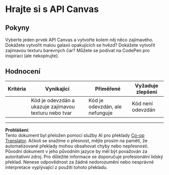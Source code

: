 <!--
CO_OP_TRANSLATOR_METADATA:
{
  "original_hash": "ca1cf78a4c60df77ab32a154ec024d7f",
  "translation_date": "2025-08-28T04:00:17+00:00",
  "source_file": "6-space-game/2-drawing-to-canvas/assignment.md",
  "language_code": "cs"
}
-->
# Hrajte si s API Canvas

## Pokyny

Vyberte jeden prvek API Canvas a vytvořte kolem něj něco zajímavého. Dokážete vytvořit malou galaxii opakujících se hvězd? Dokážete vytvořit zajímavou texturu barevných čar? Můžete se podívat na CodePen pro inspiraci (ale nekopírujte).

## Hodnocení

| Kritéria | Vynikající                                               | Přiměřené                          | Vyžaduje zlepšení     |
| -------- | -------------------------------------------------------- | ---------------------------------- | --------------------- |
|          | Kód je odevzdán a ukazuje zajímavou texturu nebo tvar    | Kód je odevzdán, ale nefunguje     | Kód není odevzdán     |

---

**Prohlášení**:  
Tento dokument byl přeložen pomocí služby AI pro překlady [Co-op Translator](https://github.com/Azure/co-op-translator). Ačkoli se snažíme o přesnost, mějte prosím na paměti, že automatizované překlady mohou obsahovat chyby nebo nepřesnosti. Původní dokument v jeho původním jazyce by měl být považován za autoritativní zdroj. Pro důležité informace se doporučuje profesionální lidský překlad. Nenese odpovědnost za žádné nedorozumění nebo nesprávné interpretace vyplývající z použití tohoto překladu.